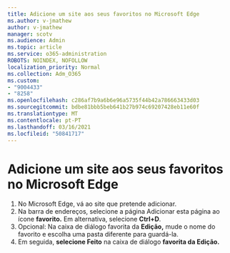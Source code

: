 ```yaml
---
title: Adicione um site aos seus favoritos no Microsoft Edge
ms.author: v-jmathew
author: v-jmathew
manager: scotv
ms.audience: Admin
ms.topic: article
ms.service: o365-administration
ROBOTS: NOINDEX, NOFOLLOW
localization_priority: Normal
ms.collection: Adm_O365
ms.custom:
- "9004433"
- "8258"
ms.openlocfilehash: c286af7b9a6b6e96a5735f44b42a786663433d03
ms.sourcegitcommit: bdbe81bbb5beb641b27b974c69207428eb11e60f
ms.translationtype: MT
ms.contentlocale: pt-PT
ms.lasthandoff: 03/16/2021
ms.locfileid: "50841717"
---
```

# <a name="add-a-site-to-your-favorites-in-microsoft-edge"></a>Adicione um site aos seus favoritos no Microsoft Edge

1. No Microsoft Edge, vá ao site que pretende adicionar.
2. Na barra de endereços, selecione a página Adicionar esta página ao ícone **favorito.** Em alternativa, selecione **Ctrl+D**.
3. Opcional: Na caixa de diálogo favorita da **Edição,** mude o nome do favorito e escolha uma pasta diferente para guardá-la.
4. Em seguida, **selecione Feito** na caixa de diálogo **favorita da Edição.**
